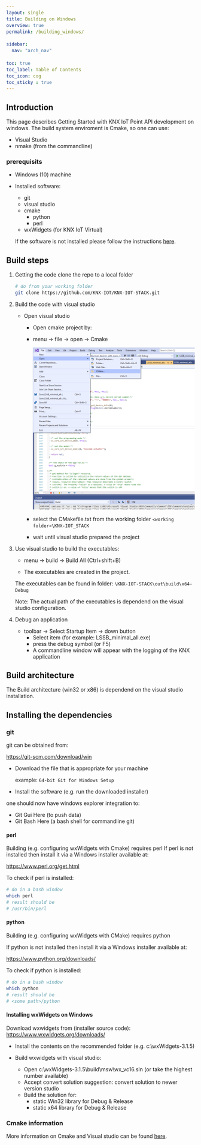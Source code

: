 ```yaml
---
layout: single
title: Building on Windows
overview: true
permalink: /building_windows/

sidebar:
  nav: "arch_nav"

toc: true
toc_label: Table of Contents
toc_icon: cog
toc_sticky : true
---
```


## Introduction

This page describes Getting Started with KNX IoT Point API development on windows.
The build system enviroment is Cmake, so one can use:

- Visual Studio
- nmake (from the commandline)

### prerequisits

- Windows (10) machine
- Installed software:
  - git
  - visual studio
  - cmake
    - python
    - perl
  - wxWidgets (for KNX IoT Virtual)
  
  If the software is not installed please follow the instructions [here](#installing-the-dependencies).

## Build steps

1. Getting the code
   clone the repo to a local folder

   ```bash
   # do from your working folder
   git clone https://github.com/KNX-IOT/KNX-IOT-STACK.git
   ```

1. Build the code with visual studio

   - Open visual studio
     - Open cmake project by:

     - menu -&gt; file -&gt; open -&gt; Cmake

       ![VisualStudio](/assets/images/visualstudio-cmake.png)

     - select the CMakefile.txt from the working folder `<working folder>\KNX-IOT_STACK`
     - wait until visual studio prepared the project

1. Use visual studio to build the executables:

   - menu -&gt; build -&gt; Build All (Ctrl+shift+B)

   - The executables are created in the project.

    The executables can be found in folder:
    `\KNX-IOT-STACK\out\build\x64-Debug`

    Note: The actual path of the executables is dependend on the visual studio configuration.

1. Debug an application

   - toolbar -&gt; Select Startup Item -&gt; down button
     - Select item (for example: LSSB_minimal_all.exe)
     - press the debug symbol (or F5)
     - A commandline window will appear with the logging of the KNX application

## Build architecture

The Build architecture (win32 or x86) is dependend on the visual studio installation.

## Installing the dependencies

### git

git can be obtained from:

https://git-scm.com/download/win

- Download the file that is appropriate for your machine

  example: `64-bit Git for Windows Setup`
- Install the software (e.g. run the downloaded installer)

one should now have windows explorer integration to:

- Git Gui Here (to push data)
- Git Bash Here (a bash shell for commandline git)

#### perl

Building (e.g. configuring wxWidgets with Cmake) requires perl
If perl is not installed then install it via a Windows installer available at:

https://www.perl.org/get.html

To check if perl is installed:

```bash
# do in a bash window
which perl
# result should be
# /usr/bin/perl
```

#### python

Building (e.g. configuring wxWidgets with CMake) requires python

If python is not installed then install it via a Windows installer available at:

https://www.python.org/downloads/

To check if python is installed:

```bash
# do in a bash window
which python
# result should be
# <some path>/python
```

#### Installing wxWidgets on Windows

Download wxwidgets from (installer source code):
https://www.wxwidgets.org/downloads/

- Install the contents on the recommended folder (e.g. c:\wxWidgets-3.1.5)
- Build wxwidgets with visual studio:
  
  - Open c:\wxWidgets-3.1.5\build\msw\wx_vc16.sln (or take the highest number available)
  - Accept convert solution suggestion: convert solution to newer version studio
  - Build the solution for:
    - static Win32 library for Debug & Release
    - static x64 library for Debug & Release

### Cmake information

More information on Cmake and Visual studio can be found [here](https://docs.microsoft.com/en-us/cpp/build/cmake-projects-in-visual-studio?view=msvc-170).
